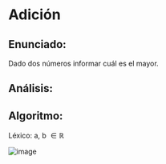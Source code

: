 # Adición

## Enunciado:
Dado dos números informar cuál es el mayor.

## Análisis:
  
    
  
## Algoritmo:

 Léxico: a, b $\in \mathbb{R}$
 
 ![image]()
  

 
